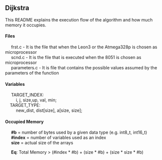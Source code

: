 ## Dijkstra 
This README explains the execution flow of the algorithm and how much memory it occupies.

#### Files 
&nbsp;&nbsp;&nbsp;&nbsp; frst.c - It is the file that when the Leon3 or the Atmega328p is chosen as microprocessor  
&nbsp;&nbsp;&nbsp;&nbsp; scnd.c - It is the file that is executed when the 8051 is chosen as microprocessor  
&nbsp;&nbsp;&nbsp;&nbsp; parameters.c - It is file that contains the possible values assumed by the parameters of the function

#### Variables
&nbsp;&nbsp;&nbsp;&nbsp; TARGET_INDEX:  
&nbsp;&nbsp;&nbsp;&nbsp;&nbsp;&nbsp;&nbsp;&nbsp; i, j, size,up, val, min;  
&nbsp;&nbsp;&nbsp;&nbsp;TARGET_TYPE:  
&nbsp;&nbsp;&nbsp;&nbsp;&nbsp;&nbsp;&nbsp;&nbsp; new_dist, dist[size], a[size, size];

#### Occupied Memory
&nbsp;&nbsp;&nbsp;&nbsp; **#b** = number of bytes used by a given data type (e.g. int8_t, int16_t)  
&nbsp;&nbsp;&nbsp;&nbsp; **#index** = number of variables used as an index  
&nbsp;&nbsp;&nbsp;&nbsp; **size** = actual size of the arrays  

&nbsp;&nbsp;&nbsp;&nbsp; **Eq**: Total Memory > (#index * #b) + (size * #b) + (size * size * #b)

